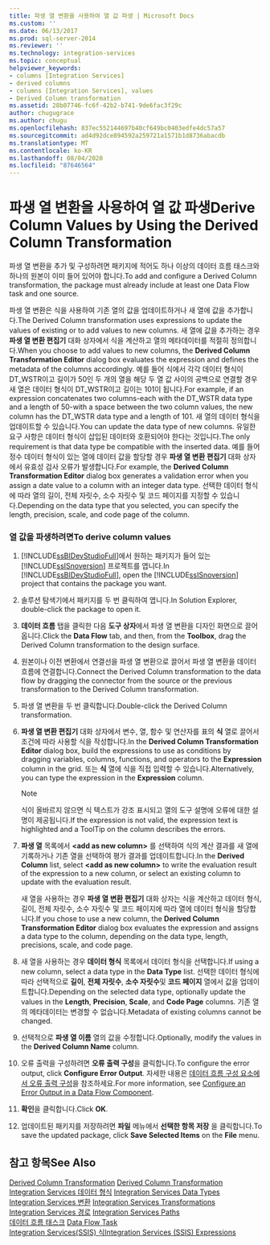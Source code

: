 ```yaml
---
title: 파생 열 변환을 사용하여 열 값 파생 | Microsoft Docs
ms.custom: ''
ms.date: 06/13/2017
ms.prod: sql-server-2014
ms.reviewer: ''
ms.technology: integration-services
ms.topic: conceptual
helpviewer_keywords:
- columns [Integration Services]
- derived columns
- columns [Integration Services], values
- Derived Column transformation
ms.assetid: 28b07746-fc6f-42b2-b741-9de6fac3f29c
author: chugugrace
ms.author: chugu
ms.openlocfilehash: 837ec552144697b40cf649bc0403edfe4dc57a57
ms.sourcegitcommit: ad4d92dce894592a259721a1571b1d8736abacdb
ms.translationtype: MT
ms.contentlocale: ko-KR
ms.lasthandoff: 08/04/2020
ms.locfileid: "87646564"
---
```

# <a name="derive-column-values-by-using-the-derived-column-transformation"></a><span data-ttu-id="8efb1-102">파생 열 변환을 사용하여 열 값 파생</span><span class="sxs-lookup"><span data-stu-id="8efb1-102">Derive Column Values by Using the Derived Column Transformation</span></span>
  <span data-ttu-id="8efb1-103">파생 열 변환을 추가 및 구성하려면 패키지에 적어도 하나 이상의 데이터 흐름 태스크와 하나의 원본이 이미 들어 있어야 합니다.</span><span class="sxs-lookup"><span data-stu-id="8efb1-103">To add and configure a Derived Column transformation, the package must already include at least one Data Flow task and one source.</span></span>  
  
 <span data-ttu-id="8efb1-104">파생 열 변환은 식을 사용하여 기존 열의 값을 업데이트하거나 새 열에 값을 추가합니다.</span><span class="sxs-lookup"><span data-stu-id="8efb1-104">The Derived Column transformation uses expressions to update the values of existing or to add values to new columns.</span></span> <span data-ttu-id="8efb1-105">새 열에 값을 추가하는 경우 **파생 열 변환 편집기** 대화 상자에서 식을 계산하고 열의 메타데이터를 적절히 정의합니다.</span><span class="sxs-lookup"><span data-stu-id="8efb1-105">When you choose to add values to new columns, the **Derived Column Transformation Editor** dialog box evaluates the expression and defines the metadata of the columns accordingly.</span></span> <span data-ttu-id="8efb1-106">예를 들어 식에서 각각 데이터 형식이 DT_WSTR이고 길이가 50인 두 개의 열을 해당 두 열 값 사이의 공백으로 연결할 경우 새 열은 데이터 형식이 DT_WSTR이고 길이는 101이 됩니다.</span><span class="sxs-lookup"><span data-stu-id="8efb1-106">For example, if an expression concatenates two columns-each with the DT_WSTR data type and a length of 50-with a space between the two column values, the new column has the DT_WSTR data type and a length of 101.</span></span> <span data-ttu-id="8efb1-107">새 열의 데이터 형식을 업데이트할 수 있습니다.</span><span class="sxs-lookup"><span data-stu-id="8efb1-107">You can update the data type of new columns.</span></span> <span data-ttu-id="8efb1-108">유일한 요구 사항은 데이터 형식이 삽입된 데이터와 호환되어야 한다는 것입니다.</span><span class="sxs-lookup"><span data-stu-id="8efb1-108">The only requirement is that data type be compatible with the inserted data.</span></span> <span data-ttu-id="8efb1-109">예를 들어 정수 데이터 형식이 있는 열에 데이터 값을 할당할 경우 **파생 열 변환 편집기** 대화 상자에서 유효성 검사 오류가 발생합니다.</span><span class="sxs-lookup"><span data-stu-id="8efb1-109">For example, the **Derived Column Transformation Editor** dialog box generates a validation error when you assign a date value to a column with an integer data type.</span></span> <span data-ttu-id="8efb1-110">선택한 데이터 형식에 따라 열의 길이, 전체 자릿수, 소수 자릿수 및 코드 페이지를 지정할 수 있습니다.</span><span class="sxs-lookup"><span data-stu-id="8efb1-110">Depending on the data type that you selected, you can specify the length, precision, scale, and code page of the column.</span></span>  
  
### <a name="to-derive-column-values"></a><span data-ttu-id="8efb1-111">열 값을 파생하려면</span><span class="sxs-lookup"><span data-stu-id="8efb1-111">To derive column values</span></span>  
  
1.  <span data-ttu-id="8efb1-112">[!INCLUDE[ssBIDevStudioFull](../../../includes/ssbidevstudiofull-md.md)]에서 원하는 패키지가 들어 있는 [!INCLUDE[ssISnoversion](../../../includes/ssisnoversion-md.md)] 프로젝트를 엽니다.</span><span class="sxs-lookup"><span data-stu-id="8efb1-112">In [!INCLUDE[ssBIDevStudioFull](../../../includes/ssbidevstudiofull-md.md)], open the [!INCLUDE[ssISnoversion](../../../includes/ssisnoversion-md.md)] project that contains the package you want.</span></span>  
  
2.  <span data-ttu-id="8efb1-113">솔루션 탐색기에서 패키지를 두 번 클릭하여 엽니다.</span><span class="sxs-lookup"><span data-stu-id="8efb1-113">In Solution Explorer, double-click the package to open it.</span></span>  
  
3.  <span data-ttu-id="8efb1-114">**데이터 흐름** 탭을 클릭한 다음 **도구 상자**에서 파생 열 변환을 디자인 화면으로 끌어 옵니다.</span><span class="sxs-lookup"><span data-stu-id="8efb1-114">Click the **Data Flow** tab, and then, from the **Toolbox**, drag the Derived Column transformation to the design surface.</span></span>  
  
4.  <span data-ttu-id="8efb1-115">원본이나 이전 변환에서 연결선을 파생 열 변환으로 끌어서 파생 열 변환을 데이터 흐름에 연결합니다.</span><span class="sxs-lookup"><span data-stu-id="8efb1-115">Connect the Derived Column transformation to the data flow by dragging the connector from the source or the previous transformation to the Derived Column transformation.</span></span>  
  
5.  <span data-ttu-id="8efb1-116">파생 열 변환을 두 번 클릭합니다.</span><span class="sxs-lookup"><span data-stu-id="8efb1-116">Double-click the Derived Column transformation.</span></span>  
  
6.  <span data-ttu-id="8efb1-117">**파생 열 변환 편집기** 대화 상자에서 변수, 열, 함수 및 연산자를 표의 **식** 열로 끌어서 조건에 따라 사용할 식을 작성합니다.</span><span class="sxs-lookup"><span data-stu-id="8efb1-117">In the **Derived Column Transformation Editor** dialog box, build the expressions to use as conditions by dragging variables, columns, functions, and operators to the **Expression** column in the grid.</span></span> <span data-ttu-id="8efb1-118">또는 **식** 열에 식을 직접 입력할 수 있습니다.</span><span class="sxs-lookup"><span data-stu-id="8efb1-118">Alternatively, you can type the expression in the **Expression** column.</span></span>  
  
    > [!NOTE]  
    >  <span data-ttu-id="8efb1-119">식이 올바르지 않으면 식 텍스트가 강조 표시되고 열의 도구 설명에 오류에 대한 설명이 제공됩니다.</span><span class="sxs-lookup"><span data-stu-id="8efb1-119">If the expression is not valid, the expression text is highlighted and a ToolTip on the column describes the errors.</span></span>  
  
7.  <span data-ttu-id="8efb1-120">**파생 열** 목록에서 **\<add as new column>** 를 선택하여 식의 계산 결과를 새 열에 기록하거나 기존 열을 선택하여 평가 결과를 업데이트합니다.</span><span class="sxs-lookup"><span data-stu-id="8efb1-120">In the **Derived Column** list, select **\<add as new column>** to write the evaluation result of the expression to a new column, or select an existing column to update with the evaluation result.</span></span>  
  
     <span data-ttu-id="8efb1-121">새 열을 사용하는 경우 **파생 열 변환 편집기** 대화 상자는 식을 계산하고 데이터 형식, 길이, 전체 자릿수, 소수 자릿수 및 코드 페이지에 따라 열에 데이터 형식을 할당합니다.</span><span class="sxs-lookup"><span data-stu-id="8efb1-121">If you chose to use a new column, the **Derived Column Transformation Editor** dialog box evaluates the expression and assigns a data type to the column, depending on the data type, length, precisions, scale, and code page.</span></span>  
  
8.  <span data-ttu-id="8efb1-122">새 열을 사용하는 경우 **데이터 형식** 목록에서 데이터 형식을 선택합니다.</span><span class="sxs-lookup"><span data-stu-id="8efb1-122">If using a new column, select a data type in the **Data Type** list.</span></span> <span data-ttu-id="8efb1-123">선택한 데이터 형식에 따라 선택적으로 **길이**, **전체 자릿수**, **소수 자릿수**및 **코드 페이지** 열에서 값을 업데이트합니다.</span><span class="sxs-lookup"><span data-stu-id="8efb1-123">Depending on the selected data type, optionally update the values in the **Length**, **Precision**, **Scale**, and **Code Page** columns.</span></span> <span data-ttu-id="8efb1-124">기존 열의 메타데이터는 변경할 수 없습니다.</span><span class="sxs-lookup"><span data-stu-id="8efb1-124">Metadata of existing columns cannot be changed.</span></span>  
  
9. <span data-ttu-id="8efb1-125">선택적으로 **파생 열 이름** 열의 값을 수정합니다.</span><span class="sxs-lookup"><span data-stu-id="8efb1-125">Optionally, modify the values in the **Derived Column Name** column.</span></span>  
  
10. <span data-ttu-id="8efb1-126">오류 출력을 구성하려면 **오류 출력 구성**을 클릭합니다.</span><span class="sxs-lookup"><span data-stu-id="8efb1-126">To configure the error output, click **Configure Error Output**.</span></span> <span data-ttu-id="8efb1-127">자세한 내용은 [데이터 흐름 구성 요소에서 오류 출력 구성](../../configure-an-error-output-in-a-data-flow-component.md)을 참조하세요.</span><span class="sxs-lookup"><span data-stu-id="8efb1-127">For more information, see [Configure an Error Output in a Data Flow Component](../../configure-an-error-output-in-a-data-flow-component.md).</span></span>  
  
11. <span data-ttu-id="8efb1-128">**확인**을 클릭합니다.</span><span class="sxs-lookup"><span data-stu-id="8efb1-128">Click **OK**.</span></span>  
  
12. <span data-ttu-id="8efb1-129">업데이트된 패키지를 저장하려면 **파일** 메뉴에서 **선택한 항목 저장** 을 클릭합니다.</span><span class="sxs-lookup"><span data-stu-id="8efb1-129">To save the updated package, click **Save Selected Items** on the **File** menu.</span></span>  
  
## <a name="see-also"></a><span data-ttu-id="8efb1-130">참고 항목</span><span class="sxs-lookup"><span data-stu-id="8efb1-130">See Also</span></span>  
 <span data-ttu-id="8efb1-131">[Derived Column Transformation](derived-column-transformation.md) </span><span class="sxs-lookup"><span data-stu-id="8efb1-131">[Derived Column Transformation](derived-column-transformation.md) </span></span>  
 <span data-ttu-id="8efb1-132">[Integration Services 데이터 형식](../integration-services-data-types.md) </span><span class="sxs-lookup"><span data-stu-id="8efb1-132">[Integration Services Data Types](../integration-services-data-types.md) </span></span>  
 <span data-ttu-id="8efb1-133">[Integration Services 변환](integration-services-transformations.md) </span><span class="sxs-lookup"><span data-stu-id="8efb1-133">[Integration Services Transformations](integration-services-transformations.md) </span></span>  
 <span data-ttu-id="8efb1-134">[Integration Services 경로](../integration-services-paths.md) </span><span class="sxs-lookup"><span data-stu-id="8efb1-134">[Integration Services Paths](../integration-services-paths.md) </span></span>  
 <span data-ttu-id="8efb1-135">[데이터 흐름 태스크](../../control-flow/data-flow-task.md) </span><span class="sxs-lookup"><span data-stu-id="8efb1-135">[Data Flow Task](../../control-flow/data-flow-task.md) </span></span>  
 [<span data-ttu-id="8efb1-136">Integration Services&#40;SSIS&#41; 식</span><span class="sxs-lookup"><span data-stu-id="8efb1-136">Integration Services &#40;SSIS&#41; Expressions</span></span>](../../expressions/integration-services-ssis-expressions.md)  
  
  
